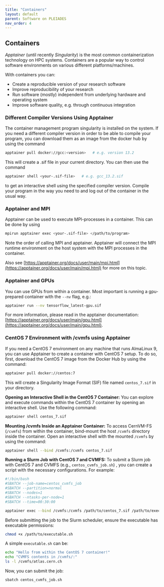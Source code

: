 ```yaml
---
title: "Containers"
layout: default
parent: Software on PLEIADES
nav_order: 4
---
```


## Containers
*Apptainer* (until recently *Singularity*) is the most common containerization technology on HPC systems.
Containers are a popular way to control software environments on various different platforms/machines.

With containers you can:
* Create a reproducible version of your research software
* Improve reproducibility of your research
* Run software (mostly) independent from underlying hardware and operating system
* Improve software quality, e.g. through continuous integration


### Different Compiler Versions Using Apptainer 
The container management program singularity is installed on the system. If you need a different compiler version in order to be able to compile your program, you can download them as an image from the docker hub by using the command

```bash
apptainer pull docker://gcc:<version>   # e.g. version 13.2
```

This will create a .sif file in your current directory.
You can then use the command

```bash
apptainer shell <your-.sif-file>   # e.g. gcc_13.2.sif
```

to get an interactive shell using the specified compiler version.
Compile your program in the way you need to and log out of the container in the usual way.


### Apptainer and MPI
Apptainer can be used to execute MPI-processes in a container.
This can be done by using

```bash
mpirun apptainer exec <your-.sif-file> </path/to/program>
```

Note the order of calling MPI and apptainer.
Apptainer will connect the MPI runtime environment on the host system with the MPI processes in the container.

Also see [https://apptainer.org/docs/user/main/mpi.html](https://apptainer.org/docs/user/main/mpi.html) for more on this topic.


### Apptainer and GPUs
You can use GPUs from within a container.
Most important is running a gpu-prepared container with the `--nv` flag, e.g.:

```bash
apptainer run --nv tensorflow_latest-gpu.sif
```

For more information, please read in the apptainer documentation: [https://apptainer.org/docs/user/main/gpu.html](https://apptainer.org/docs/user/main/gpu.html).

### CentOS 7 Environment with /cvmfs using Apptainer
If you need a CentOS 7 environment on any machine that runs AlmaLinux 9, you can use Apptainer to create a container with CentOS 7 setup. To do so, first, download the CentOS 7 image from the Docker Hub by using the command:

```bash
apptainer pull docker://centos:7
```
This will create a Singularity Image Format (SIF) file named `centos_7.sif` in your directory.

**Opening an Interactive Shell in the CentOS 7 Container:**
 You can explore and execute commands within the CentOS 7 container by opening an interactive shell. Use the following command:
```bash
apptainer shell centos_7.sif
```

**Mounting /cvmfs Inside an Apptainer Container:** To access CernVM-FS (`/cvmfs`) from within the container, bind-mount the host `/cvmfs` directory inside the container. Open an interactive shell with the mounted `/cvmfs` by using the command:
```bash
apptainer shell --bind /cvmfs:/cvmfs centos_7.sif
```

**Running a Slurm Job with CentOS 7 and CVMFS:** To submit a Slurm job with CentOS 7 and CVMFS (e.g., `centos_cvmfs_job.sh`) , you can create a script with the necessary configurations. For example:

```bash
#!/bin/bash
#SBATCH --job-name=centos_cvmfs_job
#SBATCH --partition=normal
#SBATCH --nodes=1
#SBATCH --ntasks-per-node=1
#SBATCH --time=00:30:00

apptainer exec --bind /cvmfs:/cvmfs /path/to/centos_7.sif /path/to/executable.sh
```
Before submitting the job to the Slurm scheduler, ensure the executable has executable permissions:

```bash
chmod +x /path/to/executable.sh
```

A simple `executable.sh` can be:
```bash
echo "Hello from within the CentOS 7 container!"
echo "CVMFS contents in /cvmfs/:"
ls -l /cvmfs/atlas.cern.ch
```

Now, you can submit the job:
```bash
sbatch centos_cvmfs_job.sh
```
